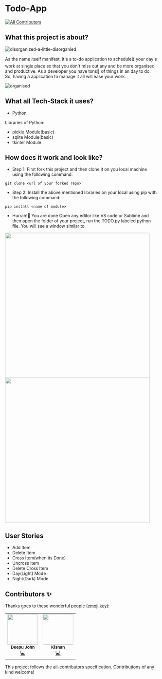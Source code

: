 # Todo-App
<!-- ALL-CONTRIBUTORS-BADGE:START - Do not remove or modify this section -->
[![All Contributors](https://img.shields.io/badge/all_contributors-2-orange.svg?style=flat-square)](#contributors-)
<!-- ALL-CONTRIBUTORS-BADGE:END -->
## What this project is about?
![disorganized-a-little-disorganied](https://user-images.githubusercontent.com/76848435/139187104-14b4d306-c9aa-4994-a839-6d6a180112e8.gif)

As the name itself manifest, it's a to-do application to schedule⏳ your day's work at single place so that you don't miss out any and be more organised and productive. As a developer you have tons🤯 of things in an day to do. So, having a application to manage it all will ease your work.

![organised](https://user-images.githubusercontent.com/76848435/139187855-2413e6ba-a171-42bc-bb03-dd5a57be7bed.gif)

## What all Tech-Stack it uses?

- Python 

Libraries of Python:
- pickle Module(basic)
- sqlite Module(basic)
- tkinter Module 

## How does it work and look like?
* Step 1:
First fork this project and then clone it on you local machine using the following command:
```
git clone <url of your forked repo>
```
* Step 2:
Install the above mentioned libraries on your local using pip with the following command:
```
pip install <name of module>
```
* Hurrah!🥳 You are done
Open any editor like VS code or Sublime and then open the folder of your project, run the TODO.py labeled python file. You will see a window similar to<br>
                                                       
<p float="left">
  <img src="https://user-images.githubusercontent.com/76848435/139190856-747348fd-f846-4335-a1a2-29dc331e3980.PNG" width="475" />
  <img src="https://user-images.githubusercontent.com/76848435/139190996-3de8d2b4-b429-40ba-ab26-9a1959d4db0c.PNG" width="475" /> 
</p>

## User Stories
* Add Item
* Delete Item
* Cross Item(when its Done)
* Uncross Item
* Delete Cross Item
* Day(Light) Mode
* Night(Dark) Mode

## Contributors ✨

Thanks goes to these wonderful people ([emoji key](https://allcontributors.org/docs/en/emoji-key)):

<!-- ALL-CONTRIBUTORS-LIST:START - Do not remove or modify this section -->
<!-- prettier-ignore-start -->
<!-- markdownlint-disable -->
<table>
  <tr>
    <td align="center"><a href="https://github.com/deeppss"><img src="https://avatars.githubusercontent.com/u/77568465?v=4?s=100" width="100px;" alt=""/><br /><sub><b>Deepu John</b></sub></a><br /><a href="https://github.com/Bauddhik-Geeks/Todo-App/commits?author=deeppss" title="Code">💻</a></td>
    <td align="center"><a href="https://www.linkedin.com/in/kishan-dahiya%E2%80%8B-00b620140/"><img src="https://avatars.githubusercontent.com/u/84631221?v=4?s=100" width="100px;" alt=""/><br /><sub><b>Kishan</b></sub></a><br /><a href="https://github.com/Bauddhik-Geeks/Todo-App/commits?author=TzuyusForgottenLuggage" title="Code">💻</a></td>
  </tr>
</table>

<!-- markdownlint-restore -->
<!-- prettier-ignore-end -->

<!-- ALL-CONTRIBUTORS-LIST:END -->

This project follows the [all-contributors](https://github.com/all-contributors/all-contributors) specification. Contributions of any kind welcome!
